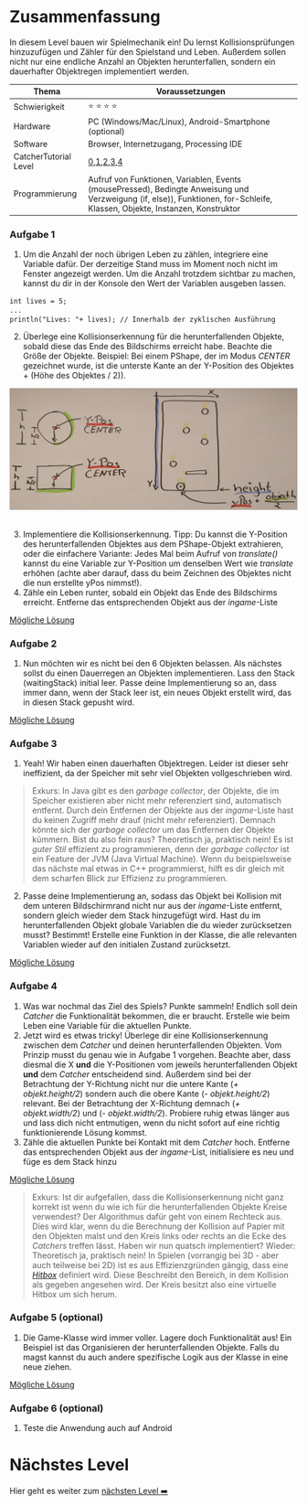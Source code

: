 # Zusammenfassung
In diesem Level bauen wir Spielmechanik ein! Du lernst Kollisionsprüfungen hinzuzufügen und Zähler für den Spielstand und Leben. Außerdem sollen nicht nur eine endliche Anzahl an Objekten herunterfallen, sondern ein dauerhafter Objektregen implementiert werden.

| Thema                 | Voraussetzungen         |
| --------------------- | ----------------------- |
| Schwierigkeit         | :star: :star: :star: :star:          |
| Hardware              | PC (Windows/Mac/Linux), Android-Smartphone (optional)  |
| Software              | Browser, Internetzugang, Processing IDE  |
| CatcherTutorial Level | [0](https://github.com/Flocksserver/CatcherTutorial/blob/master/tutorial/Level0/Processing_Tutorial_Level_%230-CatcherGameTutorial.md),[1](https://github.com/Flocksserver/CatcherTutorial/blob/master/tutorial/Level1/Processing_Tutorial_Level_%231-CatcherGameTutorial.md),[2](https://github.com/Flocksserver/CatcherTutorial/blob/master/tutorial/Level2/Processing_Tutorial_Level_%232-CatcherGameTutorial.md),[3](https://github.com/Flocksserver/CatcherTutorial/blob/master/tutorial/Level3/Processing_Tutorial_Level_%233-CatcherGameTutorial.md),[4](https://github.com/Flocksserver/CatcherTutorial/blob/master/tutorial/Level4/Processing_Tutorial_Level_%234-CatcherGameTutorial.md)                       |
| Programmierung        | Aufruf von Funktionen, Variablen,  Events (mousePressed), Bedingte Anweisung und Verzweigung (if, else)), Funktionen, for-Schleife, Klassen, Objekte, Instanzen, Konstruktor|

### Aufgabe 1
1. Um die Anzahl der noch übrigen Leben zu zählen, integriere eine Variable dafür. Der derzeitige Stand muss im Moment noch nicht im Fenster angezeigt werden. Um die Anzahl trotzdem sichtbar zu machen, kannst du dir in der Konsole den Wert der Variablen ausgeben lassen.
```processing
int lives = 5;
...
println("Lives: "+ lives); // Innerhalb der zyklischen Ausführung
```
2. Überlege eine Kollisionserkennung für die herunterfallenden Objekte, sobald diese das Ende des Bildschirms erreicht habe. Beachte die Größe der Objekte. Beispiel: Bei einem PShape, der im Modus *CENTER* gezeichnet wurde, ist die unterste Kante an der Y-Position des Objektes + (Höhe des Objektes / 2)).
<div>
<img src="https://github.com/Flocksserver/CatcherTutorial/raw/master/tutorial/Level5/collision.png" width="600">
</div>
<br>

3. Implementiere die Kollisionserkennung. Tipp: Du kannst die Y-Position des herunterfallenden Objektes aus dem PShape-Objekt extrahieren, oder die einfachere Variante: Jedes Mal beim Aufruf von *translate()* kannst du eine Variable zur Y-Position um denselben Wert wie *translate* erhöhen (achte aber darauf, dass du beim Zeichnen des Objektes nicht die nun erstellte yPos nimmst!).
4. Zähle ein Leben runter, sobald ein Objekt das Ende des Bildschirms erreicht. Entferne das entsprechenden Objekt aus der *ingame*-Liste

[Mögliche Lösung](https://github.com/Flocksserver/CatcherTutorial/blob/master/tutorial/Level5/CatcherTutorialLevel5A1)

### Aufgabe 2
1. Nun möchten wir es nicht bei den 6 Objekten belassen. Als nächstes sollst du einen Dauerregen an Objekten implementieren. Lass den Stack (waitingStack) initial leer. Passe deine Implementierung so an, dass immer dann, wenn der Stack leer ist, ein neues Objekt erstellt wird, das in diesen Stack gepusht wird.

[Mögliche Lösung](https://github.com/Flocksserver/CatcherTutorial/blob/master/tutorial/Level5/CatcherTutorialLevel5A2)

### Aufgabe 3
1. Yeah! Wir haben einen dauerhaften Objektregen. Leider ist dieser sehr ineffizient, da der Speicher mit sehr viel Objekten vollgeschrieben wird.
> Exkurs: In Java gibt es den *garbage collector*, der Objekte, die im Speicher existieren aber nicht mehr referenziert sind, automatisch entfernt. Durch dein Entfernen der Objekte aus der *ingame*-Liste hast du keinen Zugriff mehr drauf (nicht mehr referenziert). Demnach könnte sich der *garbage collector* um das Entfernen der Objekte kümmern. Bist du also fein raus? Theoretisch ja, praktisch nein! Es ist *guter Stil* effizient zu programmieren, denn der *garbage collector* ist ein Feature der JVM (Java Virtual Machine). Wenn du beispielsweise das nächste mal etwas in C++ programmierst, hilft es dir gleich mit dem scharfen Blick zur Effizienz zu programmieren.

2. Passe deine Implementierung an, sodass das Objekt bei Kollision mit dem unteren Bildschirmrand nicht nur aus der *ingame*-Liste entfernt, sondern gleich wieder dem Stack hinzugefügt wird. Hast du im herunterfallenden Objekt globale Variablen die du wieder zurücksetzen musst? Bestimmt! Erstelle eine Funktion in der Klasse, die alle relevanten Variablen wieder auf den initialen Zustand zurücksetzt.

[Mögliche Lösung](https://github.com/Flocksserver/CatcherTutorial/blob/master/tutorial/Level5/CatcherTutorialLevel5A3)

### Aufgabe 4
1. Was war nochmal das Ziel des Spiels? Punkte sammeln! Endlich soll dein *Catcher* die Funktionalität bekommen, die er braucht. Erstelle wie beim Leben eine Variable für die aktuellen Punkte.
2. Jetzt wird es etwas tricky! Überlege dir eine Kollisionserkennung zwischen dem *Catcher* und deinen herunterfallenden Objekten. Vom Prinzip musst du genau wie in Aufgabe 1 vorgehen. Beachte aber, dass diesmal die X **und** die Y-Positionen vom jeweils herunterfallenden Objekt **und** dem *Catcher* entscheidend sind. Außerdem sind bei der Betrachtung der Y-Richtung nicht nur die untere Kante (*+ objekt.height/2*) sondern auch die obere Kante (*- objekt.height/2*) relevant. Bei der Betrachtung der X-Richtung demnach (*+ objekt.width/2*) und (*- objekt.width/2*). Probiere ruhig etwas länger aus und lass dich nicht entmutigen, wenn du nicht sofort auf eine richtig funktionierende Lösung kommst.
3. Zähle die aktuellen Punkte bei Kontakt mit dem *Catcher* hoch. Entferne das entsprechenden Objekt aus der *ingame*-List, initialisiere es neu und füge es dem Stack hinzu

[Mögliche Lösung](https://github.com/Flocksserver/CatcherTutorial/blob/master/tutorial/Level5/CatcherTutorialLevel5A4)

> Exkurs: Ist dir aufgefallen, dass die Kollisionserkennung nicht ganz korrekt ist wenn du wie ich für die herunterfallenden Objekte Kreise verwendest? Der Algorithmus dafür geht von einem Rechteck aus. Dies wird klar, wenn du die Berechnung der Kollision auf Papier mit den Objekten malst und den Kreis links oder rechts an die Ecke des *Catchers* treffen lässt. Haben wir nun quatsch implementiert? Wieder: Theoretisch ja, praktisch nein! In Spielen (vorrangig bei 3D - aber auch teilweise bei 2D) ist es aus Effizienzgründen gängig, dass eine [*Hitbox*](https://de.wikipedia.org/wiki/Hitbox) definiert wird. Diese Beschreibt den Bereich, in dem Kollision als gegeben angesehen wird. Der Kreis besitzt also eine virtuelle Hitbox um sich herum.

### Aufgabe 5 (optional)
1. Die Game-Klasse wird immer voller. Lagere doch Funktionalität aus! Ein Beispiel ist das Organisieren der herunterfallenden Objekte. Falls du magst kannst du auch andere spezifische Logik aus der Klasse in eine neue ziehen.

[Mögliche Lösung](https://github.com/Flocksserver/CatcherTutorial/blob/master/tutorial/Level5/CatcherTutorialLevel5A5)

### Aufgabe 6 (optional)
1. Teste die Anwendung auch auf Android

# Nächstes Level
Hier geht es weiter zum [nächsten Level :arrow_right:](https://github.com/Flocksserver/CatcherTutorial/blob/master/tutorial/Level6/Processing_Tutorial_Level_%236-CatcherGameTutorial.md)
